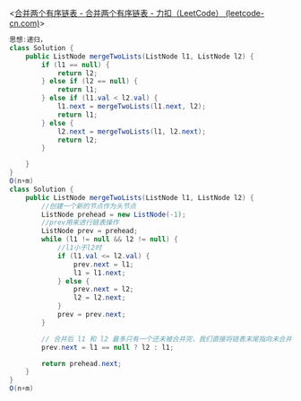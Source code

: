 <[合并两个有序链表 - 合并两个有序链表 - 力扣（LeetCode） (leetcode-cn.com)](https://leetcode-cn.com/problems/merge-two-sorted-lists/solution/he-bing-liang-ge-you-xu-lian-biao-by-leetcode-solu/)>

```java
思想:递归，
class Solution {
    public ListNode mergeTwoLists(ListNode l1, ListNode l2) {
        if (l1 == null) {
            return l2;
        } else if (l2 == null) {
            return l1;
        } else if (l1.val < l2.val) {
            l1.next = mergeTwoLists(l1.next, l2);
            return l1;
        } else {
            l2.next = mergeTwoLists(l1, l2.next);
            return l2;
        }

    }
}
O(n+m)
class Solution {
    public ListNode mergeTwoLists(ListNode l1, ListNode l2) {
        //创建一个新的节点作为头节点
        ListNode prehead = new ListNode(-1);
		//prev用来进行链表操作
        ListNode prev = prehead;
        while (l1 != null && l2 != null) {
            //l1小于l2时
            if (l1.val <= l2.val) {
                prev.next = l1;
                l1 = l1.next;
            } else {
                prev.next = l2;
                l2 = l2.next;
            }
            prev = prev.next;
        }

        // 合并后 l1 和 l2 最多只有一个还未被合并完，我们直接将链表末尾指向未合并完的链表即可
        prev.next = l1 == null ? l2 : l1;

        return prehead.next;
    }
}
O(n+m)
```


